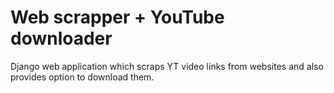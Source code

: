 # Web scrapper + YouTube downloader
 Django web application which scraps YT video links from websites and also provides option to download them.
